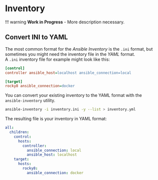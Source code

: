 # Inventory

!!! warning
    **Work in Progress** - More description necessary.

## Convert INI to YAML

The most common format for the *Ansible Inventory* is the `.ini` format, but sometimes you might need the inventory file in the *YAML* format.  
 A `.ini` inventory file for example might look like this:

```ini title="inventory.ini"
[control]
controller ansible_host=localhost ansible_connection=local

[target]
rocky8 ansible_connection=docker
```

You can convert your existing inventory to the YAML format with the `ansible-inventory` utility.

```bash
ansible-inventory -i inventory.ini -y --list > inventory.yml
```

The resulting file is your inventory in YAML format:

```yaml title="inventory.yml"
all:
  children:
    control:
      hosts:
        controller:
          ansible_connection: local
          ansible_host: localhost
    target:
      hosts:
        rocky8:
          ansible_connection: docker
```
 